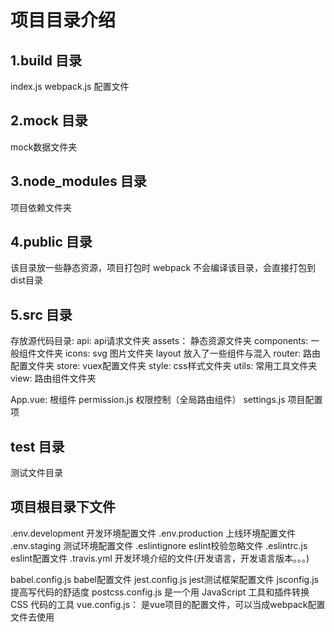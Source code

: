 # 项目目录介绍

## 1.build 目录
index.js webpack.js 配置文件

## 2.mock 目录
mock数据文件夹

## 3.node_modules 目录
项目依赖文件夹

## 4.public 目录
该目录放一些静态资源，项目打包时 webpack 不会编译该目录，会直接打包到dist目录

## 5.src 目录
存放源代码目录:
 api:           api请求文件夹
 assets：       静态资源文件夹
 components:    一般组件文件夹
 icons:         svg 图片文件夹
 layout         放入了一些组件与混入
 router:        路由配置文件夹
 store:         vuex配置文件夹
 style:         css样式文件夹
 utils:         常用工具文件夹
 view:          路由组件文件夹

 App.vue:  根组件
 permission.js 权限控制（全局路由组件）
 settings.js   项目配置项
    
## test 目录
测试文件目录

## 项目根目录下文件

.env.development    开发环境配置文件
.env.production     上线环境配置文件
.env.staging        测试环境配置文件
.eslintignore       eslint校验忽略文件
.eslintrc.js        eslint配置文件
.travis.yml         开发环境介绍的文件(开发语言，开发语言版本。。。)

babel.config.js      babel配置文件
jest.config.js      jest测试框架配置文件
jsconfig.js          提高写代码的舒适度
postcss.config.js   是一个用 JavaScript 工具和插件转换 CSS 代码的工具
vue.config.js：     是vue项目的配置文件，可以当成webpack配置文件去使用